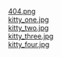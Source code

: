 [404.png](https://en.m.wikipedia.org/wiki/File:Photo_of_a_kitten.jpg)<br>
[kitty_one.jpg](https://commons.wikimedia.org/wiki/File:Red_Kitten_01.jpg)<br>
[kitty_two.jpg](https://commons.wikimedia.org/wiki/File:Surprised_young_cat.JPG)<br>
[kitty_three.jpg](https://commons.wikimedia.org/wiki/File:Gray_kitten.jpg)<br>
[kitty_four.jpg](https://commons.wikimedia.org/wiki/File:Green_eyes_kitten.jpg)<br>